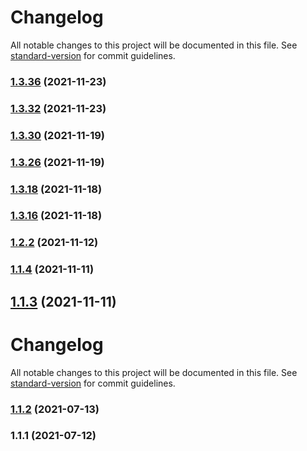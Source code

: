 # Changelog

All notable changes to this project will be documented in this file. See [standard-version](https://github.com/conventional-changelog/standard-version) for commit guidelines.

### [1.3.36](https://github.com/koatty/koatty_core/compare/v1.3.32...v1.3.36) (2021-11-23)

### [1.3.32](https://github.com/koatty/koatty_core/compare/v1.3.30...v1.3.32) (2021-11-23)

### [1.3.30](https://github.com/koatty/koatty_core/compare/v1.2.2...v1.3.30) (2021-11-19)

### [1.3.26](https://github.com/koatty/koatty_core/compare/v1.2.2...v1.3.26) (2021-11-19)

### [1.3.18](https://github.com/koatty/koatty_core/compare/v1.2.2...v1.3.18) (2021-11-18)

### [1.3.16](https://github.com/koatty/koatty_core/compare/v1.2.2...v1.3.16) (2021-11-18)

### [1.2.2](https://github.com/koatty/koatty_core/compare/v1.1.4...v1.2.2) (2021-11-12)

### [1.1.4](https://github.com/koatty/koatty_core/compare/v1.1.2...v1.1.4) (2021-11-11)

## [1.1.3](https://github.com/koatty/koatty_core/compare/v1.1.2...v1.1.3) (2021-11-11)



# Changelog

All notable changes to this project will be documented in this file. See [standard-version](https://github.com/conventional-changelog/standard-version) for commit guidelines.

### [1.1.2](https://github.com/koatty/koatty_core/compare/v1.1.1...v1.1.2) (2021-07-13)

### 1.1.1 (2021-07-12)
